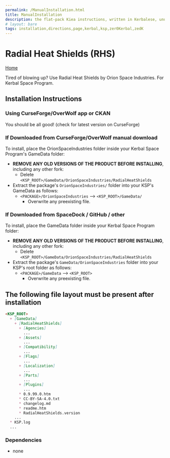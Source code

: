 ```yaml
---
permalink: /ManualInstallation.html
title: ManualInstallation
description: the flat-pack Kiea instructions, written in Kerbalese, unusally present
# layout: bare
tags: installation,directions,page,kerbal,ksp,zer0Kerbal,zedK
---
```


<!-- ManualInstallation.md v1.1.5.0
Radial Heat Shields (RHS)
created: 01 Oct 2019
updated: 11 Apr 2022 -->

<!-- based upon work by Lisias -->

# Radial Heat Shields (RHS)

[Home](./index.md)

Tired of blowing up? Use Radial Heat Shields by Orion Space Industries. For Kerbal Space Program.

## Installation Instructions

### Using CurseForge/OverWolf app or CKAN

You should be all good! (check for latest version on CurseForge)

### If Downloaded from CurseForge/OverWolf manual download

To install, place the OrionSpaceIndustries folder inside your Kerbal Space Program's GameData folder:

* **REMOVE ANY OLD VERSIONS OF THE PRODUCT BEFORE INSTALLING**, including any other fork:
  * Delete `<KSP_ROOT>/GameData/OrionSpaceIndustries/RadialHeatShields`
* Extract the package's `OrionSpaceIndustries/` folder into your KSP's GameData as follows:
  * `<PACKAGE>/OrionSpaceIndustries` --> `<KSP_ROOT>/GameData/`
    * Overwrite any preexisting file.

### If Downloaded from SpaceDock / GitHub / other

To install, place the GameData folder inside your Kerbal Space Program folder:

* **REMOVE ANY OLD VERSIONS OF THE PRODUCT BEFORE INSTALLING**, including any other fork:
  * Delete `<KSP_ROOT>/GameData/OrionSpaceIndustries/RadialHeatShields`
* Extract the package's `GameData/OrionSpaceIndustries` folder into your KSP's root folder as follows:
  * `<PACKAGE>/GameData` --> `<KSP_ROOT>`
    * Overwrite any preexisting file.

## The following file layout must be present after installation

```markdown
<KSP_ROOT>
  + [GameData]
    + [RadialHeatShields]
      + [Agencies]
        ...
      + [Assets]
        ...
      + [Compatibility]
        ...
      + [Flags]
        ...
      + [Localization]
        ...
      + [Parts]
        ...
      + [Plugins]
        ...
      * 0.9.99.0.htm
      * CC-BY-SA-4.0.txt
      * changelog.md
      * readme.htm
      * RadialHeatShields.version
    ...
  * KSP.log
  ...
```

### Dependencies

* none
